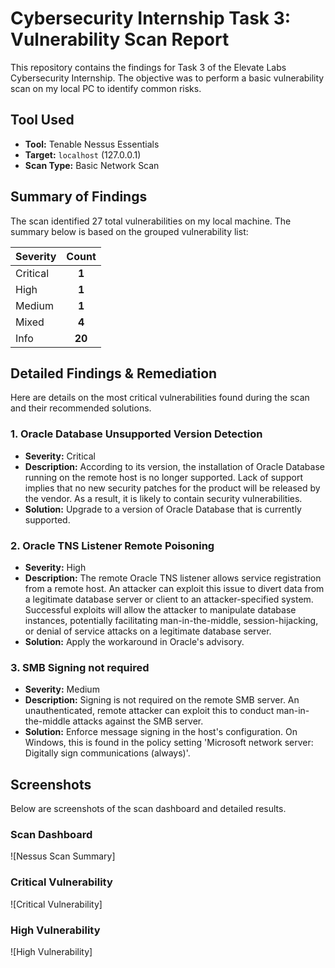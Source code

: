 # Cybersecurity Internship Task 3: Vulnerability Scan Report

This repository contains the findings for Task 3 of the Elevate Labs Cybersecurity Internship. The objective was to perform a basic vulnerability scan on my local PC to identify common risks.

## Tool Used

* **Tool:** Tenable Nessus Essentials
* **Target:** `localhost` (127.0.0.1)
* **Scan Type:** Basic Network Scan

## Summary of Findings

The scan identified 27 total vulnerabilities on my local machine. The summary below is based on the grouped vulnerability list:

| Severity | Count |
| :--- | :---: |
| Critical | **1** |
| High | **1** |
| Medium | **1** |
| Mixed | **4** |
| Info | **20** |

## Detailed Findings & Remediation

Here are details on the most critical vulnerabilities found during the scan and their recommended solutions.

### 1. Oracle Database Unsupported Version Detection

* **Severity:** Critical
* **Description:** According to its version, the installation of Oracle Database running on the remote host is no longer supported. Lack of support implies that no new security patches for the product will be released by the vendor. As a result, it is likely to contain security vulnerabilities.
* **Solution:** Upgrade to a version of Oracle Database that is currently supported.

### 2. Oracle TNS Listener Remote Poisoning

* **Severity:** High
* **Description:** The remote Oracle TNS listener allows service registration from a remote host. An attacker can exploit this issue to divert data from a legitimate database server or client to an attacker-specified system. Successful exploits will allow the attacker to manipulate database instances, potentially facilitating man-in-the-middle, session-hijacking, or denial of service attacks on a legitimate database server.
* **Solution:** Apply the workaround in Oracle's advisory.

### 3. SMB Signing not required

* **Severity:** Medium
* **Description:** Signing is not required on the remote SMB server. An unauthenticated, remote attacker can exploit this to conduct man-in-the-middle attacks against the SMB server.
* **Solution:** Enforce message signing in the host's configuration. On Windows, this is found in the policy setting 'Microsoft network server: Digitally sign communications (always)'.

## Screenshots

Below are screenshots of the scan dashboard and detailed results.

### Scan Dashboard
![Nessus Scan Summary]

### Critical Vulnerability

![Critical Vulnerability]

### High Vulnerability

![High Vulnerability]
